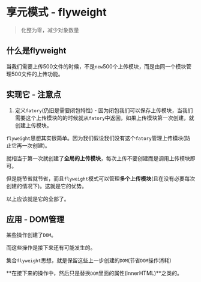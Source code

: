 # 享元模式 - flyweight
> 化整为零，减少对象数量

## 什么是flyweight

当我们需要上传500文件的时候，不是`new`500个上传模块，而是由同一个模块管理500文件的上传功能。

## 实现它 - 注意点

1. 定义`fatory`(仍旧是需要闭包特性) - 因为闭包我们可以保存上传模块，当我们需要这个上传模块的的时候就从`fatory`中返回，如果上传模块第一次创建，就创建上传模块。

`flyweight`思想其实很简单。因为我们假设我们没有这个`fatory`管理上传模块(防止它再一次创建)。

就相当于第一次就创建了**全局的上传模块**，每次上传不要创建而是调用上传模块即可。

但是能节省就节省，而且`flyweight`模式可以管理**多个上传模块**(且在没有必要每次创建的情况下)。这就是它的优势。

以上应该就是它的全部了。

## 应用 - DOM管理

某些操作创建了`DOM`。

而这些操作是接下来还有可能发生的。

集合`flyweight`思想，就是保留这些上一步创建的`DOM`(节省`DOM`操作消耗）

**在接下来的操作中，然后只是替换`DOM`里面的属性(innerHTML)**之类的。
